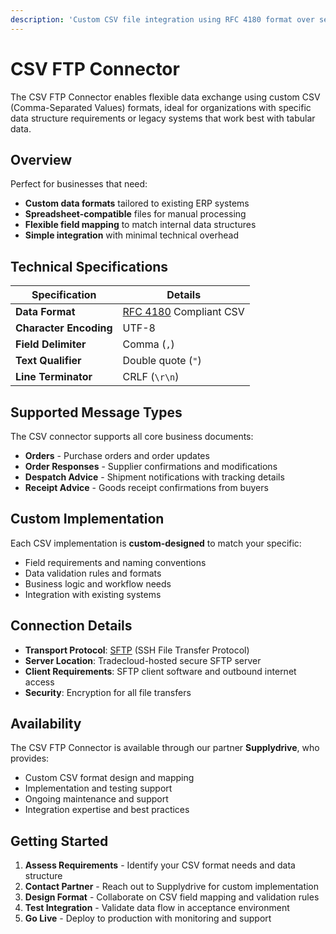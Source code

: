 ```yaml
---
description: 'Custom CSV file integration using RFC 4180 format over secure SFTP'
---
```


# CSV FTP Connector

The CSV FTP Connector enables flexible data exchange using custom CSV (Comma-Separated Values) formats, ideal for organizations with specific data structure requirements or legacy systems that work best with tabular data.

## Overview

Perfect for businesses that need:

- **Custom data formats** tailored to existing ERP systems
- **Spreadsheet-compatible** files for manual processing
- **Flexible field mapping** to match internal data structures
- **Simple integration** with minimal technical overhead

## Technical Specifications

| Specification | Details |
|---------------|---------|
| **Data Format** | [RFC 4180](https://tools.ietf.org/html/rfc4180) Compliant CSV |
| **Character Encoding** | UTF-8 |
| **Field Delimiter** | Comma (`,`) |
| **Text Qualifier** | Double quote (`"`) |
| **Line Terminator** | CRLF (`\r\n`) |

## Supported Message Types

The CSV connector supports all core business documents:

- **Orders** - Purchase orders and order updates
- **Order Responses** - Supplier confirmations and modifications  
- **Despatch Advice** - Shipment notifications with tracking details
- **Receipt Advice** - Goods receipt confirmations from buyers

## Custom Implementation

Each CSV implementation is **custom-designed** to match your specific:

- Field requirements and naming conventions
- Data validation rules and formats
- Business logic and workflow needs
- Integration with existing systems

## Connection Details

- **Transport Protocol**: [SFTP](https://datatracker.ietf.org/doc/html/draft-ietf-secsh-filexfer-13) (SSH File Transfer Protocol)
- **Server Location**: Tradecloud-hosted secure SFTP server
- **Client Requirements**: SFTP client software and outbound internet access
- **Security**: Encryption for all file transfers

## Availability

The CSV FTP Connector is available through our partner **Supplydrive**, who provides:

- Custom CSV format design and mapping
- Implementation and testing support  
- Ongoing maintenance and support
- Integration expertise and best practices

## Getting Started

1. **Assess Requirements** - Identify your CSV format needs and data structure
2. **Contact Partner** - Reach out to Supplydrive for custom implementation
3. **Design Format** - Collaborate on CSV field mapping and validation rules
4. **Test Integration** - Validate data flow in acceptance environment
5. **Go Live** - Deploy to production with monitoring and support

